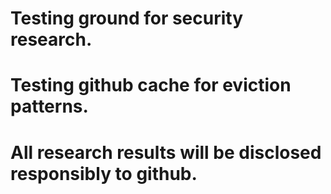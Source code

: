 ﻿# Testing ground for security research.


# Testing github cache for eviction patterns.
# All research results will be disclosed responsibly to github. 
 
 
 
 
 
 
 
 
 
 
 
 
 
 
 
 
 
 
 
 
 
